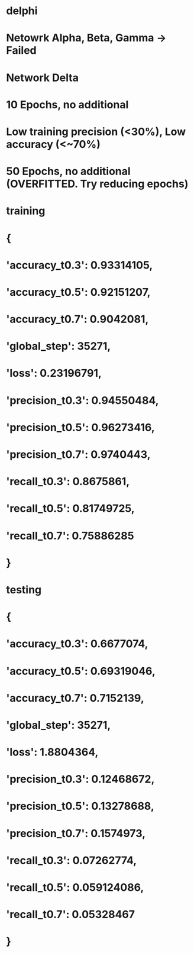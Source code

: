 # delphi

# Netowrk Alpha, Beta, Gamma -> Failed

# Network Delta
# 10 Epochs, no additional
# Low training precision (<30%), Low accuracy (<~70%)

# 50 Epochs, no additional (OVERFITTED. Try reducing epochs)
# training
# {
# 'accuracy_t0.3': 0.93314105,
# 'accuracy_t0.5': 0.92151207,
# 'accuracy_t0.7': 0.9042081,
# 'global_step': 35271,
# 'loss': 0.23196791,
# 'precision_t0.3': 0.94550484,
# 'precision_t0.5': 0.96273416,
# 'precision_t0.7': 0.9740443,
# 'recall_t0.3': 0.8675861,
# 'recall_t0.5': 0.81749725,
# 'recall_t0.7': 0.75886285
# }
# testing
# {
# 'accuracy_t0.3': 0.6677074,
# 'accuracy_t0.5': 0.69319046,
# 'accuracy_t0.7': 0.7152139,
# 'global_step': 35271,
# 'loss': 1.8804364,
# 'precision_t0.3': 0.12468672,
# 'precision_t0.5': 0.13278688,
# 'precision_t0.7': 0.1574973,
# 'recall_t0.3': 0.07262774,
# 'recall_t0.5': 0.059124086,
# 'recall_t0.7': 0.05328467
# }